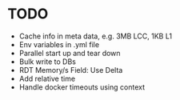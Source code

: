 # TODO
- Cache info in meta data, e.g. 3MB LCC, 1KB L1
- Env variables in .yml file
- Parallel start up and tear down
- Bulk write to DBs
- RDT Memory/s Field: Use Delta
- Add relative time
- Handle docker timeouts using context